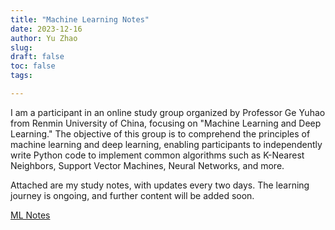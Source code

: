 ```yaml
---
title: "Machine Learning Notes"
date: 2023-12-16
author: Yu Zhao
slug: 
draft: false
toc: false
tags:

---
```


I am a participant in an online study group organized by Professor Ge Yuhao from Renmin University of China, focusing on "Machine Learning and Deep Learning." The objective of this group is to comprehend the principles of machine learning and deep learning, enabling participants to independently write Python code to implement common algorithms such as K-Nearest Neighbors, Support Vector Machines, Neural Networks, and more.

Attached are my study notes, with updates every two days. The learning journey is ongoing, and further content will be added soon.

[ML Notes](/content/en/posts/Notes_ml.pdf)